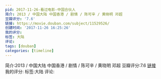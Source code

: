 ```yaml
---
pid: 2017-11-26-看过电影-中国合伙人
简介: 2013 / 中国大陆 中国香港 / 剧情 / 陈可辛 / 黄晓明 邓超
豆瓣评分: '7.6'
链接: https://movie.douban.com/subject/11529526/
创建时间: '2017-11-26 16:25:26'
我的评分:
标签: 大陆
评论:
tags: [douban]
categories: [timeline]
---
```

简介:2013 / 中国大陆 中国香港 / 剧情 / 陈可辛 / 黄晓明 邓超
豆瓣评分:7.6
[链接](https://movie.douban.com/subject/11529526/)
我的评分:
标签:大陆
评论:
